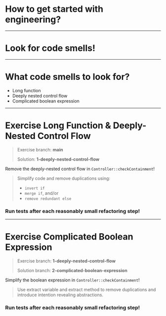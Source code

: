 # How to get started with engineering?

----
# Look for code smells!

----
# What code smells to look for?  
* Long function
* Deeply nested control flow
* Complicated boolean expression

----

# Exercise Long Function & Deeply-Nested Control Flow

> Exercise branch: **main**
>
> Solution: **1-deeply-nested-control-flow**


Remove the deeply-nested control flow in ```Controller::checkContainment```!

> Simplify code and remove duplications using:
>    - ```invert if```
>    - ```merge if```, and/or
>    - ```remove redundant else```

### Run tests after each reasonably small refactoring step!

----

# Exercise Complicated Boolean Expression

> Exercise branch: **1-deeply-nested-control-flow**
>
> Solution branch: **2-complicated-boolean-expression**

Simplify the boolean expression in ```Controller::checkContainment```!

> Use extract variable and extract method to remove duplications and introduce intention revealing abstractions.

### Run tests after each reasonably small refactoring step!

